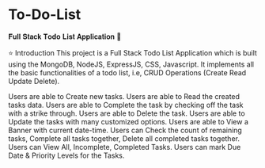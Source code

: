 # To-Do-List


𝐅𝐮𝐥𝐥 𝐒𝐭𝐚𝐜𝐤 𝐓𝐨𝐝𝐨 𝐋𝐢𝐬𝐭 𝐀𝐩𝐩𝐥𝐢𝐜𝐚𝐭𝐢𝐨𝐧 🚀

⭐ Introduction
This project is a Full Stack Todo List Application which is built using the MongoDB, NodeJS, ExpressJS, CSS, Javascript. It implements all the basic functionalities of a todo list, i.e, CRUD Operations (Create Read Update Delete).

Users are able to Create new tasks.
Users are able to Read the created tasks data.
Users are able to Complete the task by checking off the task with a strike through.
Users are able to Delete the task.
Users are able to Update the tasks with many customized options. Users are able to View a Banner with current date-time.
Users can Check the count of remaining tasks, Complete all tasks together, Delete all completed tasks together.
Users can View All, Incomplete, Completed Tasks.
Users can mark Due Date & Priority Levels for the Tasks.
